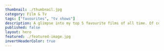 ```yaml
---
thumbnail: ./thumbnail.jpg
category: Film & Tv
tags: ["favourites", "tv shows"]
description: A glimpse into my top 5 favourite films of all time. Of course they are subject to change but that's just human nature.
published: false
layout: hero
featured: ./featured-image.jpg
invertHeaderColor: true
---
```


